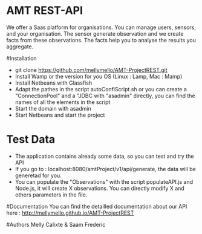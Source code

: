 AMT REST-API
===============
We offer a Saas platform for organisations. You can manage users, sensors, and your organisation.
The sensor generate observation and we create facts from these observations. The facts help you to analyse the results you aggregate.

#Installation
  * git clone https://github.com/mellymello/AMT-ProjectREST.git
  * Install Wamp or the version for you OS (Linux : Lamp, Mac : Mamp)
  * Install Netbeans with Glassfish
  * Adapt the pathes in the script autoConfiScript.sh or you can create a "ConnectionPool" and a "JDBC with "asadmin" directly, you can find the names of all the elements in the script
  * Start the domain with asadmin
  * Start Netbeans and start the project
 
# Test Data
  * The application contains already some data, so you can test and try the API
  * If you go to : localhost:8080/amtProject/v1/api/generate, the data will be generetad for you.
  * You can populate the "Observations" with the script populateAPI.js and Node.js, it will create X observations. You can directly modify X and others parameters in the file.

#Documentation
You can find the detailled documentation about our API here : http://mellymello.github.io/AMT-ProjectREST

#Authors
Melly Calixte & Saam Frederic
